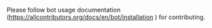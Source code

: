 Please follow bot usage documentation (https://allcontributors.org/docs/en/bot/installation ) for contributing.
